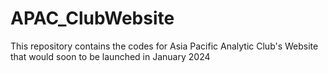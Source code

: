 # APAC_ClubWebsite
This repository contains the codes for Asia Pacific Analytic Club's Website that would soon to be launched in January 2024
